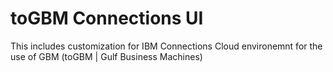 # toGBM Connections UI
This includes customization for IBM Connections Cloud environemnt for the use of GBM (toGBM | Gulf Business Machines)
